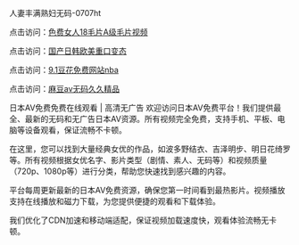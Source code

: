 
人妻丰满熟妇无码-0707ht


点击访问：<a href="https://bsdf-5f5.pages.dev/">色费女人18毛片A级毛片视频</a>

点击访问：<a href="https://cfad.pages.dev/">国产日韩欧美重口变态</a>

点击访问：<a href="https://fdhf-454.pages.dev/">9.1豆花免费网站nba</a>

点击访问：<a href="https://vassv.pages.dev/">麻豆av无码久久精品</a>


日本AV免费免费在线观看 | 高清无广告
欢迎访问日本AV免费平台！我们提供最全、最新的无码和无广告日本AV资源。所有视频完全免费，支持手机、平板、电脑等设备观看，保证流畅不卡顿。

在这里，您可以找到大量经典女优的作品，如波多野结衣、吉泽明步、明日花绮罗等。所有视频根据女优名字、影片类型（剧情、素人、无码等）和视频质量（720p、1080p等）进行分类，帮助您快速找到感兴趣的内容。

平台每周更新最新的日本AV免费资源，确保您第一时间看到最热影片。视频播放支持在线播放和磁力下载，为您提供便捷的观看和下载体验。

我们优化了CDN加速和移动端适配，保证视频加载速度快，观看体验流畅无卡顿。

<span style="display:none;">[Canonical link](）</span>
